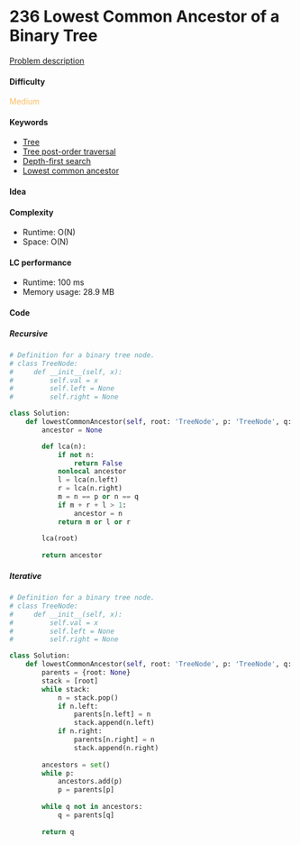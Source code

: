 236 Lowest Common Ancestor of a Binary Tree
=======================
[Problem description](https://leetcode.com/problems/lowest-common-ancestor-of-a-binary-tree/)

#### Difficulty
<span style="color:#FABC60">Medium</span>

#### Keywords
- [Tree](../categories/tree.md)
- [Tree post-order traversal](../categories/tree_postorder.md)
- [Depth-first search](../categories/dfs.md)
- [Lowest common ancestor](../categories/lca.md)

#### Idea

#### Complexity
- Runtime: O(N)
- Space: O(N)

#### LC performance
- Runtime: 100 ms
- Memory usage: 28.9 MB

#### Code
##### Recursive
```python
# Definition for a binary tree node.
# class TreeNode:
#     def __init__(self, x):
#         self.val = x
#         self.left = None
#         self.right = None

class Solution:
    def lowestCommonAncestor(self, root: 'TreeNode', p: 'TreeNode', q: 'TreeNode') -> 'TreeNode':
        ancestor = None

        def lca(n):
            if not n:
                return False
            nonlocal ancestor
            l = lca(n.left)
            r = lca(n.right)
            m = n == p or n == q
            if m + r + l > 1:
                ancestor = n
            return m or l or r
        
        lca(root)
        
        return ancestor
```

##### Iterative
```python
# Definition for a binary tree node.
# class TreeNode:
#     def __init__(self, x):
#         self.val = x
#         self.left = None
#         self.right = None

class Solution:
    def lowestCommonAncestor(self, root: 'TreeNode', p: 'TreeNode', q: 'TreeNode') -> 'TreeNode':
        parents = {root: None}
        stack = [root]
        while stack:
            n = stack.pop()
            if n.left:
                parents[n.left] = n
                stack.append(n.left)
            if n.right:
                parents[n.right] = n
                stack.append(n.right)
        
        ancestors = set()
        while p:
            ancestors.add(p)
            p = parents[p]
        
        while q not in ancestors:
            q = parents[q]
        
        return q
```